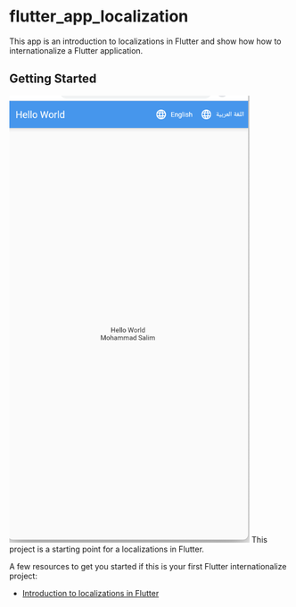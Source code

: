 # flutter_app_localization

This app is an introduction to localizations in Flutter and show how how to internationalize a Flutter application.

## Getting Started
<img src="screen.png" height='800' />
This project is a starting point for a localizations in Flutter.

A few resources to get you started if this is your first Flutter internationalize project:

- [Introduction to localizations in Flutter](https://flutter.dev/docs/development/accessibility-and-localization/internationalization)
